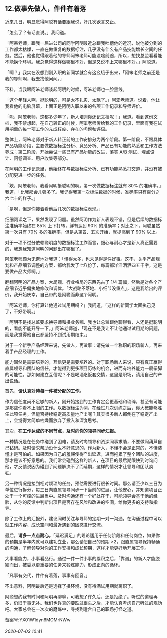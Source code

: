 ## 12.做事先做人，件件有着落
近来几日，明显觉得阿聪有话要跟我说，好几次欲言又止。 


「怎么了？有话直说。」我问道。 


「阿呆老师，跟我一届进公司的同学阿明最近总跟我吐槽他的近况，说他被分到的工作都太枯燥，一直在做重复的数据标注，几乎没有什么有产品技能增长空间的任务。然后，他也觉得跟着他的导师阿笨老师可能没啥前途，所以，想找总监看看能不能换个环境。我总觉得这样做哪里不对，但是又说不上来哪里不对。」阿聪道。 


「啊？」我实在没想到刚入职的新同学就会有这幺蛾子出来，「阿笨老师之前还是我的导师啊，我去找他问问。」 


不料，当我跟阿笨老师谈起阿明的时候，阿笨老师也一脸黑线。 


「这个年轻人啊，挺聪明的，可是太不扎实、太飘了。」阿笨老师道。说着，他让我看他的电脑屏幕，上面正是阿明入职以来的各项工作记录和导师评价。 


「呃，阿笨老师，这都多少年了，新人培训你还记文档呢！」我道。看到这份文档，我不禁想起，在自己转正的时候，阿笨老师传给我的工作记录，里面有我在试用期里的每一项工作的完成程度、存在的问题和评语。 


整体上，阿笨老师对于新人转正前的工作安排分为两个阶段。第一阶段，不跟具体产品功能阶段，主要做数据标注分析、竞品分析、产品已有功能的熟悉和工作方法养成；第二阶段，开始尝试一些已有产品功能的改进，落实 A/B 测试、埋点设计、问卷调查、用户收集等部分。 


在阿明的工作记录里，他始终在与数据标注分析、已有功能熟悉打交道，并没有被分配更进一步的任务。 


「欸，阿笨老师，我看阿明挺聪明的啊。第一次做数据标注就有 80% 的准确率。」我道，「比我那会儿强多了。我记得我第一次标注数据的时候，准确率只有百分之六七十的样子。」 


「是啊，但是你接着看他后几次的数据标注表现。」 


细细阅读之下，果然发现了问题。虽然阿明作为新人表现不错，但是后续的数据标注准确率始终在 85% 上下打转，鲜有达到 90% 的准确率；对比之下，阿聪虽然第一次只有 70% 多的准确率，但是从第四、五次开始，就提高到了 90% 以上。 


对于一项不过分依赖聪明度的数据标注工作而言，细心与耐心才是新人真正需要的，我想我知道阿明的问题出在哪里了。 


阿笨老师颇为无奈地对我道：「懂得太多，也未见得是件好事。这不，关乎产品规划和产品细节调整的方案，都给我发了七八份了，每篇都洋洋洒洒四五千字，这是要做产品大师啊。」 


翻翻阿明的产品方案，大局观、行业格局的东西先占了 1/4 篇幅，然后是对各个产品细节近乎偏执地修改和调优。「大战略不落地、小细节没重点」，这是我给出的评价，我开始庆幸，自己带的是阿聪而非这个阿明。 


「阿笨老师，你打算让他通过试用期吗？」我问道，「这样的新同学太固执己见了，不好带啊。」 


「阿明不是找总监要求换导师和换业务嘛，我也让总监跟他聊聊看，人还是挺聪明的，看能不能开导一下。」阿笨老师道，「现在不是我让不让他通过试用期的问题，而是我觉得他自己都坚持不到试用期结束。」 


对于一个新手产品经理来说，先做人，再做事：请先做一个称职的职场新人，再来着手产品经理的工作。 


能力固然是需要培养的，互信更是需要培养的。对于职场新人来说，只有真正赢得直属领导和团队的信任，才能得到更多项目历练的机会，进而有培养能力一展拳脚的可能性。那如何建立互信呢？不是喝酒吃饭套交情，这里是职场，请用自己的产出说话。 


首先，**请认真对待每一件被分配的工作。**


作为信任度尚不足够的新人，刚开始接到的工作肯定会更基础和琐碎，甚至有可能是那些你看不上眼的工作。以数据标注为例，在经过几次训练之后，你大概能够胜任此项任务，但能否持续稳定高质量地产出呢？其实很多新人都倒在了稳定产出上，会觉得太简单枯燥而放弃了投入和深度思考。 


其次，**在工作达成的不同节点，及时向你的领导同步汇报。**


一种情况是在任务中碰到了困难，请及时向领导和资深同事求助，不要做闷葫芦自己钻研。及时请求帮助没什么不好意思的，作为新人，不懂不会是正常的，不懂装懂才是可怕的。如果因为自己的羞赧使得产出延迟，进而拖累了整个团队的进度，那才是该不好意思的。我们常会碰到这样的新人，在项目的最后期限快到时询问他，才反馈说因为碰到了问题解决不了而延期，这样的情况才让领导和团队疯狂。 


另一种情况是接到相对烦琐的任务，预估需要进行很长时间。那么请至少以三日为单位进行拆分，每三日向直属领导同步一下当前的进展，让他安心，并知道项目正处于一个可控的进展当中。及时沟通还有一个好处在于，可能领导会基于他的经验，从你的反馈中判断出项目是否存在风险和改进的空间，给你更多的支持和指导。 


除了工作上的汇报外，建议同时关注与导师的定期一对一沟通，在沟通过程中可以就工作内容、成长空间和最近遇到的困惑进行交流。 


最后，**请多一点点耐心。**「延迟满足」的理论适用于任何阶段和任何岗位，如果你的预期是半年内就可以建功立业，那么请把自己的预期 ×2，跟直属领导保持畅通的沟通，了解领导对你的工作安排和成长预期，这样才能更好地开展工作。 


大事看能力，小事看品行。通过一件一件小事的累积之后，「靠谱」的新人才能脱颖而出，被委以更重要的任务来锻炼能力，形成正向的循环。 


「凡事有交代，件件有着落，事事有回音。」 


不出意料，阿明最后还是选择了换环境，没有待满试用期就离职了。 


阿聪想约我有时间和阿明再聊聊，可我想了许久后，还是拒绝了。听过的道理再多，仍旧于事无补。我们也许真的要跌过跟头之后，才能认真考虑自己听过的规劝吧。大家总会在一次次的磨炼中，寻找到适合自己的职场打怪之道。 


备案号:YX01W1dyn6MOMrNWw


###### 2020-07-03 10:41
